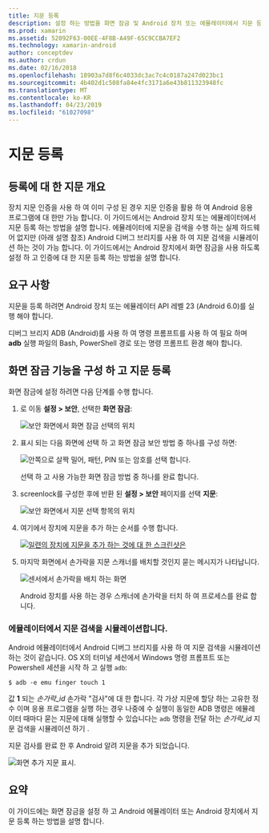```yaml
---
title: 지문 등록
description: 설정 하는 방법을 화면 잠금 및 Android 장치 또는 에뮬레이터에서 지문 등록 합니다.
ms.prod: xamarin
ms.assetid: 52092F63-00EE-4F8B-A49F-65C9CCBA7EF2
ms.technology: xamarin-android
author: conceptdev
ms.author: crdun
ms.date: 02/16/2018
ms.openlocfilehash: 18903a7d8f6c4033dc3ac7c4c0187a247d023bc1
ms.sourcegitcommit: 4b402d1c508fa84e4fc3171a6e43b811323948fc
ms.translationtype: MT
ms.contentlocale: ko-KR
ms.lasthandoff: 04/23/2019
ms.locfileid: "61027098"
---
```

# <a name="enrolling-a-fingerprint"></a>지문 등록

## <a name="enrolling-a-fingerprint-overview"></a>등록에 대 한 지문 개요

장치 지문 인증을 사용 하 여 이미 구성 된 경우 지문 인증을 활용 하 여 Android 응용 프로그램에 대 한만 가능 합니다. 이 가이드에서는 Android 장치 또는 에뮬레이터에서 지문 등록 하는 방법을 설명 합니다. 에뮬레이터에 지문을 검색을 수행 하는 실제 하드웨어 없지만 (아래 설명 참조) Android 디버그 브리지를 사용 하 여 지문 검색을 시뮬레이션 하는 것이 가능 합니다.  이 가이드에서는 Android 장치에서 화면 잠금을 사용 하도록 설정 하 고 인증에 대 한 지문 등록 하는 방법을 설명 합니다.

## <a name="requirements"></a>요구 사항

지문을 등록 하려면 Android 장치 또는 에뮬레이터 API 레벨 23 (Android 6.0)를 실행 해야 합니다.

디버그 브리지 ADB (Android)를 사용 하 여 명령 프롬프트를 사용 하 여 필요 하며 **adb** 실행 파일의 Bash, PowerShell 경로 또는 명령 프롬프트 환경 해야 합니다.

## <a name="configuring-a-screen-lock-and-enrolling-a-fingerprint"></a>화면 잠금 기능을 구성 하 고 지문 등록 

화면 잠금에 설정 하려면 다음 단계를 수행 합니다.

1. 로 이동 **설정 > 보안**, 선택한 **화면 잠금**:

    ![보안 화면에서 화면 잠금 선택의 위치](enrolling-fingerprint-images/testing-01.png)

2. 표시 되는 다음 화면에 선택 하 고 화면 잠금 보안 방법 중 하나를 구성 하면: 

    ![안쪽으로 살짝 밀어, 패턴, PIN 또는 암호를 선택 합니다.](enrolling-fingerprint-images/testing-02.png)

   선택 하 고 사용 가능한 화면 잠금 방법 중 하나를 완료 합니다.

3. screenlock를 구성한 후에 반환 된 **설정 > 보안** 페이지를 선택 **지문**:

    ![보안 화면에서 지문 선택 항목의 위치](enrolling-fingerprint-images/testing-03.png)

4. 여기에서 장치에 지문을 추가 하는 순서를 수행 합니다.

    [![일련의 장치에 지문을 추가 하는 것에 대 한 스크린샷은](enrolling-fingerprint-images/testing-04-sml.png)](enrolling-fingerprint-images/testing-04.png#lightbox)

5. 마지막 화면에서 손가락을 지문 스캐너를 배치할 것인지 묻는 메시지가 나타납니다. 

    ![센서에서 손가락을 배치 하는 화면](enrolling-fingerprint-images/testing-05.png)

    Android 장치를 사용 하는 경우 스캐너에 손가락을 터치 하 여 프로세스를 완료 합니다. 
    
    
### <a name="simulating-a-fingerprint-scan-on-the-emulator"></a>에뮬레이터에서 지문 검색을 시뮬레이션합니다.

Android 에뮬레이터에서 Android 디버그 브리지를 사용 하 여 지문 검색을 시뮬레이션 하는 것이 같습니다. OS X의 터미널 세션에서 Windows 명령 프롬프트 또는 Powershell 세션을 시작 하 고 실행 `adb`:

```shell
$ adb -e emu finger touch 1
```

값 **1** 되는 _손가락\_id_ 손가락 "검사"에 대 한 합니다. 각 가상 지문에 할당 하는 고유한 정수 이며 응용 프로그램을 실행 하는 경우 나중에 수 실행이 동일한 ADB 명령은 에뮬레이터 때마다 묻는 지문에 대해 실행할 수 있습니다는 `adb` 명령을 전달 하는 _손가락\_id_ 지문 검색을 시뮬레이션 하기 .

지문 검사를 완료 한 후 Android 알려 지문을 추가 되었습니다.  

![화면 추가 지문 표시.](enrolling-fingerprint-images/testing-06.png)

## <a name="summary"></a>요약 

이 가이드에는 화면 잠금을 설정 하 고 Android 에뮬레이터 또는 Android 장치에서 지문 등록 하는 방법을 설명 합니다. 

